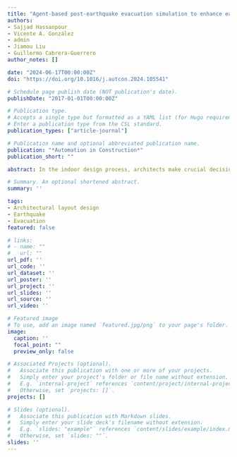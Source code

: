 ```yaml
---
title: "Agent-based post-earthquake evacuation simulation to enhance early-stage architectural layout and non-structural design"
authors:
- Sajjad Hassanpour
- Vicente A. González
- admin
- Jiamou Liu
- Guillermo Cabrera-Guerrero
author_notes: []

date: "2024-06-17T00:00:00Z"
doi: "https://doi.org/10.1016/j.autcon.2024.105541"

# Schedule page publish date (NOT publication's date).
publishDate: "2017-01-01T00:00:00Z"

# Publication type.
# Accepts a single type but formatted as a YAML list (for Hugo requirements).
# Enter a publication type from the CSL standard.
publication_types: ["article-journal"]

# Publication name and optional abbreviated publication name.
publication: "*Automation in Construction*"
publication_short: ""

abstract: In the indoor design process, architects make crucial decisions regarding architectural layout and the selection of non-structural elements. However, there is a lack of comprehensive consideration for human evacuation behavior, specifically in the event of earthquake evacuation, during the design process. This paper bridges this gap by presenting the application of Agent-Based Building Earthquake Evacuation Simulation (AB2E2S). The paper assesses a post-earthquake evacuation simulation prototype, which integrates an agent-based simulation technique with probabilistic earthquake damage assessment. The model is applied to the case of the engineering building at The University of Auckland, to evaluate the impact of earthquake intensity, design, and behavioral variables on Safe Evacuation Time and number of casualties. Overall, this paper demonstrates the potential of the AB2E2S prototype to inform architects and designers about the effective selection of non-structural elements and architectural layout scenarios for post-earthquake evacuation during the schematic design process.

# Summary. An optional shortened abstract.
summary: ''

tags:
- Architectural layout design
- Earthquake
- Evacuation
featured: false

# links:
# - name: ""
#   url: ""
url_pdf: ''
url_code: ''
url_dataset: ''
url_poster: ''
url_project: ''
url_slides: ''
url_source: ''
url_video: ''

# Featured image
# To use, add an image named `featured.jpg/png` to your page's folder. 
image:
  caption: ''
  focal_point: ""
  preview_only: false

# Associated Projects (optional).
#   Associate this publication with one or more of your projects.
#   Simply enter your project's folder or file name without extension.
#   E.g. `internal-project` references `content/project/internal-project/index.md`.
#   Otherwise, set `projects: []`.
projects: []

# Slides (optional).
#   Associate this publication with Markdown slides.
#   Simply enter your slide deck's filename without extension.
#   E.g. `slides: "example"` references `content/slides/example/index.md`.
#   Otherwise, set `slides: ""`.
slides: ''
---
```


